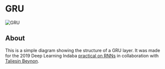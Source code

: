 # GRU

![GRU](https://i.imgur.com/jrI06DF.jpg)

## About

This is a simple diagram showing the structure of a GRU layer. It was made for the 2019 Deep Learning Indaba [practical on RNNs](https://github.com/deep-learning-indaba/indaba-pracs-2019/blob/master/4a_recurrent_nets.ipynb) in collaboration with [Taliesin Beynon](https://twitter.com/taliesinb).
